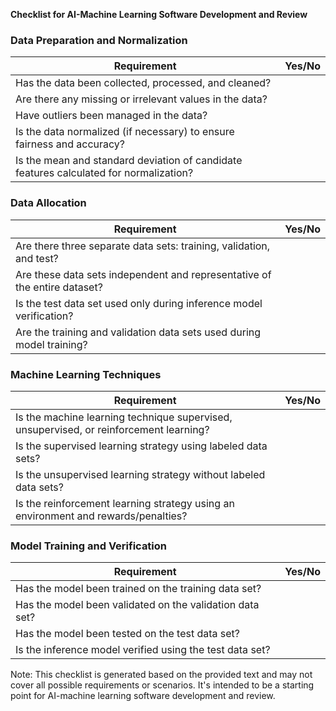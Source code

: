 **Checklist for AI-Machine Learning Software Development and Review**

### Data Preparation and Normalization

| Requirement | Yes/No |
| --- | --- |
| Has the data been collected, processed, and cleaned? | |
| Are there any missing or irrelevant values in the data? | |
| Have outliers been managed in the data? | |
| Is the data normalized (if necessary) to ensure fairness and accuracy? | |
| Is the mean and standard deviation of candidate features calculated for normalization? | |

### Data Allocation

| Requirement | Yes/No |
| --- | --- |
| Are there three separate data sets: training, validation, and test? | |
| Are these data sets independent and representative of the entire dataset? | |
| Is the test data set used only during inference model verification? | |
| Are the training and validation data sets used during model training? | |

### Machine Learning Techniques

| Requirement | Yes/No |
| --- | --- |
| Is the machine learning technique supervised, unsupervised, or reinforcement learning? | |
| Is the supervised learning strategy using labeled data sets? | |
| Is the unsupervised learning strategy without labeled data sets? | |
| Is the reinforcement learning strategy using an environment and rewards/penalties? | |

### Model Training and Verification

| Requirement | Yes/No |
| --- | --- |
| Has the model been trained on the training data set? | |
| Has the model been validated on the validation data set? | |
| Has the model been tested on the test data set? | |
| Is the inference model verified using the test data set? | |

Note: This checklist is generated based on the provided text and may not cover all possible requirements or scenarios. It's intended to be a starting point for AI-machine learning software development and review.